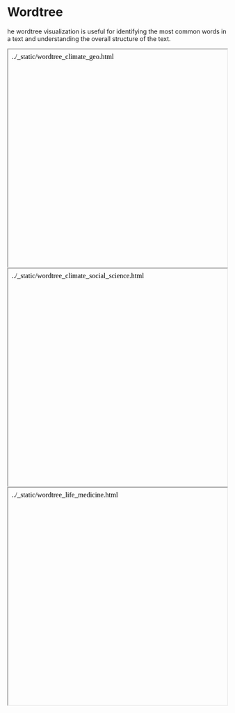 # Wordtree

he wordtree visualization is useful for identifying the most common words in a text and understanding the overall structure of the text.

<iframe srcdoc="../_static/wordtree_climate_geo.html" width="100%" height="500px">
  <p>The wordtree of climate in geoscience ngrams from Elsevier OA CC-BY</p>
</iframe>

<iframe srcdoc="../_static/wordtree_climate_social_science.html" width="100%" height="500px">
  <p>The wordtree of climate in socicial science ngrams from Elsevier OA CC-BY</p>
</iframe>

<iframe srcdoc="../_static/wordtree_life_medicine.html" width="100%" height="500px">
  <p>The wordtree of life in medicien ngrams from Elsevier OA CC-BY</p>
</iframe>